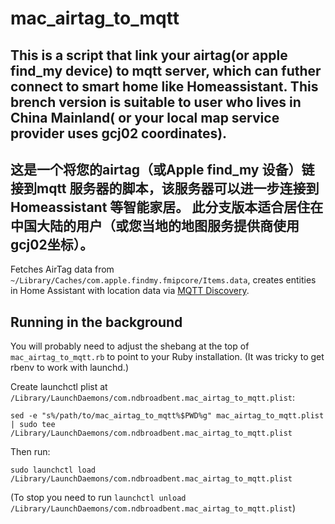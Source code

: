 # mac_airtag_to_mqtt
## This is a script that link your airtag(or apple find_my device) to mqtt server, which can futher connect to smart home like Homeassistant. This brench version is suitable to user who lives in China Mainland( or your local map service provider uses gcj02 coordinates).
## 这是一个将您的airtag（或Apple find_my 设备）链接到mqtt 服务器的脚本，该服务器可以进一步连接到Homeassistant 等智能家居。 此分支版本适合居住在中国大陆的用户（或您当地的地图服务提供商使用gcj02坐标）。


Fetches AirTag data from `~/Library/Caches/com.apple.findmy.fmipcore/Items.data`, creates entities in Home Assistant with location data via [MQTT Discovery](https://www.home-assistant.io/integrations/mqtt/#mqtt-discovery).

## Running in the background

You will probably need to adjust the shebang at the top of `mac_airtag_to_mqtt.rb` to point to your Ruby installation. (It was tricky to get rbenv to work with launchd.)

Create launchctl plist at `/Library/LaunchDaemons/com.ndbroadbent.mac_airtag_to_mqtt.plist`:

```
sed -e "s%/path/to/mac_airtag_to_mqtt%$PWD%g" mac_airtag_to_mqtt.plist | sudo tee /Library/LaunchDaemons/com.ndbroadbent.mac_airtag_to_mqtt.plist
```

Then run:

    sudo launchctl load /Library/LaunchDaemons/com.ndbroadbent.mac_airtag_to_mqtt.plist

(To stop you need to run `launchctl unload /Library/LaunchDaemons/com.ndbroadbent.mac_airtag_to_mqtt.plist`)
